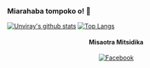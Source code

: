 ### Miarahaba tompoko o! 👋


[![Unviray's github stats](https://github-readme-stats.vercel.app/api?username=gaetan1903&theme=material-palenight)](https://github.com/anuraghazra/github-readme-stats)
[![Top Langs](https://github-readme-stats.vercel.app/api/top-langs/?username=gaetan1903&hide=css,html)](https://github.com/anuraghazra/github-readme-stats)


<div align="center">


#### Misaotra Mitsidika


<a href="https://www.facebook.com/gaetan1903" target="_blank"><img src="https://img.shields.io/badge/Facebook-%231877F2.svg?&style=flat-square&logo=facebook&logoColor=white" alt="Facebook"></a>
